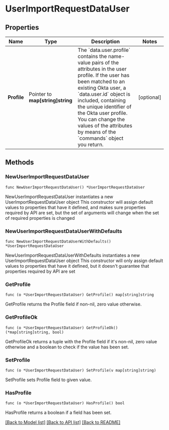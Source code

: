 # UserImportRequestDataUser

## Properties

Name | Type | Description | Notes
------------ | ------------- | ------------- | -------------
**Profile** | Pointer to **map[string]string** | The &#x60;data.user.profile&#x60; contains the name-value pairs of the attributes in the user profile. If the user has been matched to an existing Okta user, a &#x60;data.user.id&#x60; object is included, containing the unique identifier of the Okta user profile.  You can change the values of the attributes by means of the &#x60;commands&#x60; object you return. | [optional] 

## Methods

### NewUserImportRequestDataUser

`func NewUserImportRequestDataUser() *UserImportRequestDataUser`

NewUserImportRequestDataUser instantiates a new UserImportRequestDataUser object
This constructor will assign default values to properties that have it defined,
and makes sure properties required by API are set, but the set of arguments
will change when the set of required properties is changed

### NewUserImportRequestDataUserWithDefaults

`func NewUserImportRequestDataUserWithDefaults() *UserImportRequestDataUser`

NewUserImportRequestDataUserWithDefaults instantiates a new UserImportRequestDataUser object
This constructor will only assign default values to properties that have it defined,
but it doesn't guarantee that properties required by API are set

### GetProfile

`func (o *UserImportRequestDataUser) GetProfile() map[string]string`

GetProfile returns the Profile field if non-nil, zero value otherwise.

### GetProfileOk

`func (o *UserImportRequestDataUser) GetProfileOk() (*map[string]string, bool)`

GetProfileOk returns a tuple with the Profile field if it's non-nil, zero value otherwise
and a boolean to check if the value has been set.

### SetProfile

`func (o *UserImportRequestDataUser) SetProfile(v map[string]string)`

SetProfile sets Profile field to given value.

### HasProfile

`func (o *UserImportRequestDataUser) HasProfile() bool`

HasProfile returns a boolean if a field has been set.


[[Back to Model list]](../README.md#documentation-for-models) [[Back to API list]](../README.md#documentation-for-api-endpoints) [[Back to README]](../README.md)


